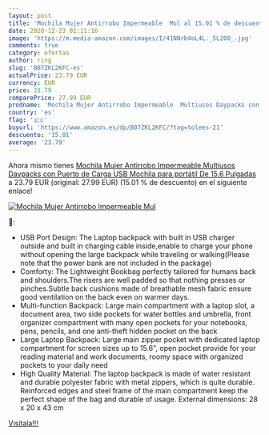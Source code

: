 ```yaml
---
layout: post
title: 'Mochila Mujer Antirrobo Impermeable  Mul al 15.01 % de descuento'
date: 2020-12-23 01:11:16
image: 'https://m.media-amazon.com/images/I/41NNrb4oL4L._SL200_.jpg'
comments: true
category: ofertas
author: ring
slug: 'B07ZKL2KFC-es'
actualPrice: 23.79 EUR
currency: EUR
price: 23.79
comparePrice: 27.99 EUR
prodname: 'Mochila Mujer Antirrobo Impermeable  Multiusos Daypacks con Puerto de Carga USB  Mochila para portátil De 15.6 Pulgadas'
country: 'es'
flag: '🇪🇸'
buyurl: 'https://www.amazon.es/dp/B07ZKL2KFC/?tag=tolees-21'
descuento: '15.01'
average: '23.79'
---
```


Ahora mismo tienes [Mochila Mujer Antirrobo Impermeable  Multiusos Daypacks con Puerto de Carga USB  Mochila para portátil De 15.6 Pulgadas](https://www.amazon.es/dp/B07ZKL2KFC/?tag=tolees-21) a 23.79 EUR (original: 27.99 EUR) (15.01 %  de descuento) en el siguiente enlace!

[![Mochila Mujer Antirrobo Impermeable  Mul](https://m.media-amazon.com/images/I/41NNrb4oL4L._SL200_.jpg)](https://www.amazon.es/dp/B07ZKL2KFC/?tag=tolees-21)

🔎:

- USB Port Design: The Laptop backpack with built in USB charger outside and built in charging cable inside,enable to charge your phone without opening the large backpack while traveling or walking(Please note that the power bank are not included in the package)
- Comforty: The Lightweight Bookbag perfectly tailored for humans back and shoulders.The risers are well padded so that nothing presses or pinches.Subtle back cushions made of breathable mesh fabric ensure good ventilation on the back even on warmer days.
- Multi-function Backpack: Large main compartment with a laptop slot, a document area, two side pockets for water bottles and umbrella, front organizer compartment with many open pockets for your notebooks, pens, pencils, and one anti-theft hidden pocket on the back
- Large Laptop Backpack: Large main zipper pocket with dedicated laptop compartment for screen sizes up to 15.6", open pocket provide for your reading material and work documents, roomy space with organized pockets to your daily need
- High Quality Material: The laptop backpack is made of water resistant and durable polyester fabric with metal zippers, which is quite durable. Reinforced edges and steel frame of the main compartment keep the perfect shape of the bag and durable of usage. External dimensions: 28 x 20 x 43 cm

[Visítala!!!](https://www.amazon.es/dp/B07ZKL2KFC/?tag=tolees-21)

